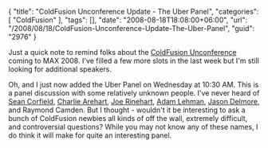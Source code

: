 {
	"title": "ColdFusion Unconference Update - The Uber Panel",
	"categories": [
		"ColdFusion"
	],
	"tags": [],
	"date": "2008-08-18T18:08:00+06:00",
	"url": "/2008/08/18/ColdFusion-Unconference-Update-The-Uber-Panel",
	"guid": "2976"
}

Just a quick note to remind folks about the <a href="http://www.raymondcamden.com/page.cfm/ColdFusion-Unconference">ColdFusion Unconference</a> coming to MAX 2008. I've filled a few more slots in the last week but I'm still looking for additional speakers.

Oh, and I just now added the Uber Panel on Wednesday at 10:30 AM. This is a panel discussion with some relatively unknown people. I've never heard of <a href="http://www.corfield.org/blog">Sean Corfield</a>, <a href="http://www.carehart.org">Charlie Arehart</a>, <a href="http://www.firemoss.com">Joe Rinehart</a>, <a href="http://www.adrocknaphobia.com/">Adam Lehman</a>, <a href="http://www.cfinsider.com">Jason Delmore</a>, and Raymond Camden. But I thought - wouldn't it be interesting to ask a bunch of ColdFusion newbies all kinds of off the wall, extremely difficult, and controversial questions? While you may not know any of these names, I do think it will make for quite an interesting panel.